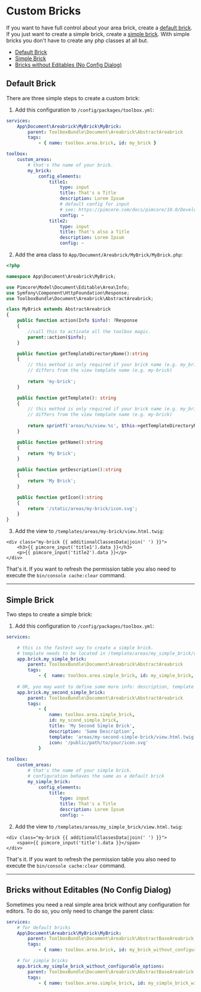 # Custom Bricks 

If you want to have full control about your area brick, create a [default brick](./10_CustomBricks.md#default-brick).
If you just want to create a simple brick, create a [simple brick](./10_CustomBricks.md#simple-brick). With simple bricks you don't have to create any php classes at all but.

- [Default Brick](./10_CustomBricks.md#default-brick)
- [Simple Brick](./10_CustomBricks.md#simple-brick)
- [Bricks without Editables (No Config Dialog)](./10_CustomBricks.md#bricks-without-editables-no-config-dialog)

## Default Brick

There are three simple steps to create a custom brick:

1. Add this configuration to `/config/packages/toolbox.yml`:

```yaml
services:
    App\Document\Areabrick\MyBrick\MyBrick:
        parent: ToolboxBundle\Document\Areabrick\AbstractAreabrick
        tags:
            - { name: toolbox.area.brick, id: my_brick }

toolbox:
    custom_areas:
        # that's the name of your brick. 
        my_brick:
            config_elements:
                title1:
                    type: input
                    title: That's a Title
                    description: Lorem Ipsum
                    # default config for input
                    # see: https://pimcore.com/docs/pimcore/10.0/Development_Documentation/Documents/Editables/Input.html#page_Configuration
                    config: ~
                title2:
                    type: input
                    title: That's also a Title
                    description: Lorem Ipsum
                    config: ~
```

2. Add the area class to `App/Document/Areabrick/MyBrick/MyBrick.php`:

```php
<?php

namespace App\Document\Areabrick\MyBrick;

use Pimcore\Model\Document\Editable\Area\Info;
use Symfony\Component\HttpFoundation\Response;
use ToolboxBundle\Document\Areabrick\AbstractAreabrick;

class MyBrick extends AbstractAreabrick
{
    public function action(Info $info): ?Response
    {
        //call this to activate all the toolbox magic.
        parent::action($info);
    }

    public function getTemplateDirectoryName():string
    {
        // this method is only required if your brick name (e.g. my_brick or myBrick)
        // differs from the view template name (e.g. my-brick)
        
        return 'my-brick';
    }

    public function getTemplate(): string
    {
        // this method is only required if your brick name (e.g. my_brick or myBrick)
        // differs from the view template name (e.g. my-brick)
        
        return sprintf('areas/%s/view.%s', $this->getTemplateDirectoryName(), $this->getTemplateSuffix());
    }

    public function getName():string
    {
        return 'My Brick';
    }

    public function getDescription():string
    {
        return 'My Brick';
    }

    public function getIcon():string
    {
        return '/static/areas/my-brick/icon.svg';
    }
}
```

3. Add the view to `/templates/areas/my-brick/view.html.twig`:

```twig
<div class="my-brick {{ additionalClassesData|join(' ') }}">
    <h3>{{ pimcore_input('title1').data }}</h3>
    <p>{{ pimcore_input('title2').data }}</p>
</div>
```

That's it. If you want to refresh the permission table you also need to execute the `bin/console cache:clear` command.

***

## Simple Brick

Two steps to create a simple brick:

1. Add this configuration to `/config/packages/toolbox.yml`:

```yaml
services:

    # this is the fastest way to create a simple brick. 
    # template needs to be located in /template/areas/my_simple_brick/view.html.twig
    app.brick.my_simple_brick: 
        parent: ToolboxBundle\Document\Areabrick\AbstractAreabrick
        tags:
            - {  name: toolbox.area.simple_brick, id: my_simple_brick, title: 'My Simple Brick' }
              
    # OR, you may want to define some more info: description, template path and icon 
    app.brick.my_second_simple_brick:
        parent: ToolboxBundle\Document\Areabrick\AbstractAreabrick
        tags:
            - {
                name: toolbox.area.simple_brick,
                id: my_scond_simple_brick,
                title: 'My Second Simple Brick',
                description: 'Some Description',
                template: 'areas/my-second-simple-brick/view.html.twig',
                icon: '/public/path/to/your/icon.svg'
            } 
                
toolbox:
    custom_areas:
        # that's the name of your simple brick. 
        # configuration behaves the same as a default brick 
        my_simple_brick:
            config_elements:
                title:
                    type: input
                    title: That's a Title
                    description: Lorem Ipsum
                    config: ~
```

2. Add the view to `/templates/areas/my_simple_brick/view.html.twig`:

```twig
<div class="my-brick {{ additionalClassesData|join(' ') }}">
    <span>{{ pimcore_input('title').data }}</span>
</div>
```

That's it. If you want to refresh the permission table you also need to execute the `bin/console cache:clear` command.

***

## Bricks without Editables (No Config Dialog)
Sometimes you need a real simple area brick without any configuration for editors.
To do so, you only need to change the parent class:

```yaml
services:
    # for default bricks
    App\Document\Areabrick\MyBrick\MyBrick:
        parent: ToolboxBundle\Document\Areabrick\AbstractBaseAreabrick
        tags:
            - { name: toolbox.area.brick, id: my_brick_without_configurable_options }

    # for simple bricks
    app.brick.my_simple_brick_without_configurable_options: 
        parent: ToolboxBundle\Document\Areabrick\AbstractBaseAreabrick
        tags:
            - { name: toolbox.area.simple_brick, id: my_simple_brick_without_configurable_options, title: 'My Simple Brick (Without configurable Options)' }
```